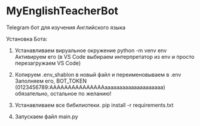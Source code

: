 # MyEnglishTeacherBot
Telegram бот для изучения Английского языка

Установка Бота:
1. Устанавливаем вируальное окружение
python -m venv env
Активируем его (в VS Code выбираем интерпретатор из env и просто перезагружаем VS Code)

2. Копируем .env_shablon в новый файл и переименовываем в .env
Заполняем его, BOT_TOKEN (0123456789:AAAAAAAAAAAAAAAaaaaaaaaaaaaaaaaaaaa) обязательно, остальное по желанию!

3. Устанавливаем все бибилиотеки.
pip install -r requirements.txt

4. Запускаем файл main.py
